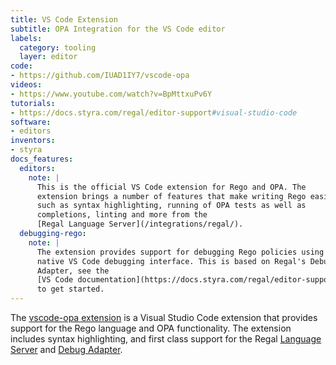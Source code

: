 ```yaml
---
title: VS Code Extension
subtitle: OPA Integration for the VS Code editor
labels:
  category: tooling
  layer: editor
code:
- https://github.com/IUAD1IY7/vscode-opa
videos:
- https://www.youtube.com/watch?v=BpMttxuPv6Y
tutorials:
- https://docs.styra.com/regal/editor-support#visual-studio-code
software:
- editors
inventors:
- styra
docs_features:
  editors:
    note: |
      This is the official VS Code extension for Rego and OPA. The
      extension brings a number of features that make writing Rego easier
      such as syntax highlighting, running of OPA tests as well as
      completions, linting and more from the
      [Regal Language Server](/integrations/regal/).
  debugging-rego:
    note: |
      The extension provides support for debugging Rego policies using the
      native VS Code debugging interface. This is based on Regal's Debug
      Adapter, see the
      [VS Code documentation](https://docs.styra.com/regal/editor-support#visual-studio-code)
      to get started.
---
```


The [vscode-opa extension](https://marketplace.visualstudio.com/items?itemName=tsandall.opa)
is a Visual Studio Code extension that provides support for the Rego language
and OPA functionality. The extension includes syntax highlighting, and first
class support for the Regal
[Language Server](https://docs.styra.com/regal/language-server) and
[Debug Adapter](https://docs.styra.com/regal/debug-adapter).
